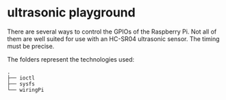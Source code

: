 # ultrasonic playground

There are several ways to control the GPIOs of the Raspberry Pi. Not all of them are well suited for use with an HC-SR04 ultrasonic sensor. The timing must be precise.

The folders represent the technologies used:

```
.
├── ioctl
├── sysfs
└── wiringPi
```

